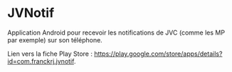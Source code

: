 # JVNotif

Application Android pour recevoir les notifications de JVC (comme les MP par exemple) sur son téléphone.

Lien vers la fiche Play Store : https://play.google.com/store/apps/details?id=com.franckrj.jvnotif.
